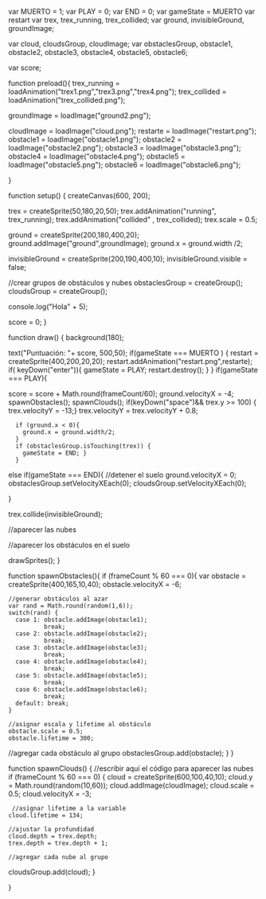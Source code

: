 var MUERTO = 1;
var PLAY   = 0;
var END    = 0;
var gameState = MUERTO
var restart
var trex, trex_running, trex_collided;
var ground, invisibleGround, groundImage;

var cloud, cloudsGroup, cloudImage;
var obstaclesGroup, obstacle1, obstacle2, obstacle3, obstacle4, obstacle5, obstacle6;

var score;


function preload(){
  trex_running = loadAnimation("trex1.png","trex3.png","trex4.png");
  trex_collided = loadAnimation("trex_collided.png");
  
  groundImage = loadImage("ground2.png");
  
  cloudImage = loadImage("cloud.png");
  restarte = loadImage("restart.png");
  obstacle1 = loadImage("obstacle1.png");
  obstacle2 = loadImage("obstacle2.png");
  obstacle3 = loadImage("obstacle3.png");
  obstacle4 = loadImage("obstacle4.png");
  obstacle5 = loadImage("obstacle5.png");
  obstacle6 = loadImage("obstacle6.png");
  
}

function setup() {
  createCanvas(600, 200);
 
  trex = createSprite(50,180,20,50);
  trex.addAnimation("running", trex_running);
  trex.addAnimation("collided" , trex_collided);
  trex.scale = 0.5;
  
  ground = createSprite(200,180,400,20);
  ground.addImage("ground",groundImage);
  ground.x = ground.width /2;

  
  invisibleGround = createSprite(200,190,400,10);
  invisibleGround.visible = false;
  
  //crear grupos de obstáculos y nubes 
obstaclesGroup = createGroup();
  cloudsGroup  = createGroup();
  
  console.log("Hola" + 5);
  
  score = 0;
}

function draw() {
  background(180);
  
  text("Puntuación: "+ score, 500,50);
  if(gameState === MUERTO ) { restart = createSprite(400,200,20,20);
    restart.addAnimation("restart.png",restarte);
  if( keyDown("enter")){
    gameState = PLAY;
    restart.destroy();
   }
  }
  if(gameState === PLAY){
    
  score = score + Math.round(frameCount/60);
    ground.velocityX = -4;
    spawnObstacles();
    spawnClouds();
    if(keyDown("space")&& trex.y >= 100) {
      trex.velocityY = -13;}
      trex.velocityY = trex.velocityY + 0.8;
  
      if (ground.x < 0){
        ground.x = ground.width/2;
      }
      if (obstaclesGroup.isTouching(trex)) {
        gameState = END; }
      }
  
  else if(gameState === END){
    //detener el suelo
    ground.velocityX = 0;
    obstaclesGroup.setVelocityXEach(0);
    cloudsGroup.setVelocityXEach(0);
  
  }
  
  
  
  
 
  
  trex.collide(invisibleGround);
  
  //aparecer las nubes
  
  
  //aparecer los obstáculos en el suelo
  
  
  drawSprites();
}

function spawnObstacles(){
 if (frameCount % 60 === 0){
   var obstacle = createSprite(400,165,10,40);
   obstacle.velocityX = -6;

   
    //generar obstáculos al azar
    var rand = Math.round(random(1,6));
    switch(rand) {
      case 1: obstacle.addImage(obstacle1);
              break;
      case 2: obstacle.addImage(obstacle2);
              break;
      case 3: obstacle.addImage(obstacle3);
              break;
      case 4: obstacle.addImage(obstacle4);
              break;
      case 5: obstacle.addImage(obstacle5);
              break;
      case 6: obstacle.addImage(obstacle6);
              break;
      default: break;
    }
   
    //asignar escala y lifetime al obstáculo           
    obstacle.scale = 0.5;
    obstacle.lifetime = 300;
   
   //agregar cada obstáculo al grupo
   obstaclesGroup.add(obstacle);
 }
}




function spawnClouds() {
  //escribir aquí el código para aparecer las nubes 
  if (frameCount % 60 === 0) {
     cloud = createSprite(600,100,40,10);
    cloud.y = Math.round(random(10,60));
    cloud.addImage(cloudImage);
    cloud.scale = 0.5;
    cloud.velocityX = -3;
    
     //asignar lifetime a la variable
    cloud.lifetime = 134;
    
    //ajustar la profundidad
    cloud.depth = trex.depth;
    trex.depth = trex.depth + 1;
    
    //agregar cada nube al grupo
   cloudsGroup.add(cloud);
  }
  
}
